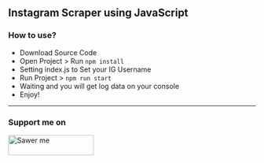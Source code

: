 ## Instagram Scraper using JavaScript

### How to use?   

- Download Source Code
- Open Project > Run `npm install`
- Setting index.js to Set your IG Username
- Run Project > `npm run start`
- Waiting and you will get log data on your console 
- Enjoy!   

---

### Support me on
<a href="https://saweria.co/arifsiddikm" target="_blank"><img src="https://user-images.githubusercontent.com/26188697/180601310-e82c63e4-412b-4c36-b7b5-7ba713c80380.png" alt="Sawer me" height="41" width="174"></a>